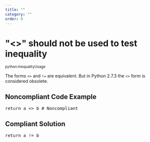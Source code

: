 ```yaml
---
title: ""
category: ""
order: 0
---
```


<h1>"&lt;&gt;" should not be used to test inequality</h1>
<small>python:InequalityUsage</small>
<br>
<p>The forms <code>&lt;&gt;</code> and <code>!=</code> are equivalent. But in Python 2.7.3 the <code>&lt;&gt;</code> form is considered obsolete.</p>
<h2>Noncompliant Code Example</h2>
<pre>
return a &lt;&gt; b # Noncompliant
</pre>
<h2>Compliant Solution</h2>
<pre>
return a != b
</pre>